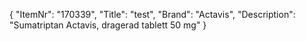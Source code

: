 {
  "ItemNr": "170339",
  "Title": "test",
  "Brand": "Actavis",
  "Description": "Sumatriptan Actavis, dragerad tablett 50 mg"
}